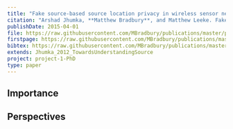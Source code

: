 ```yaml
---
title: "Fake source-based source location privacy in wireless sensor networks"
citation: "Arshad Jhumka, **Matthew Bradbury**, and Matthew Leeke. Fake source-based source location privacy in wireless sensor networks. *Concurrency and Computation: Practice and Experience*, 27(12):2999–3020, 2015. [doi:10.1002/cpe.3242](https://doi.org/10.1002/cpe.3242)."
publishDate: 2015-04-01
file: https://raw.githubusercontent.com/MBradbury/publications/master/papers/CCPE2015.pdf
firstpage: https://raw.githubusercontent.com/MBradbury/publications/master/firstpages/CCPE2015.svg
bibtex: https://raw.githubusercontent.com/MBradbury/publications/master/bibtex/Jhumka_2015_Fakesourcebased.bib
extends: Jhumka_2012_TowardsUnderstandingSource
project: project-1-PhD
type: paper
---
```


<!-- readmore -->

## Importance

## Perspectives


